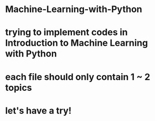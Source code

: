 # Machine-Learning-with-Python
# trying to implement codes in Introduction to Machine Learning with Python
# each file should only contain 1 ~ 2 topics
# let's have a try!
